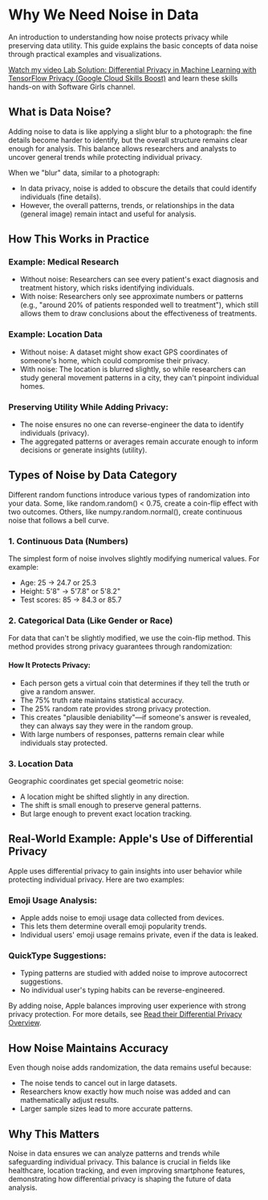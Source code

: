 # Why We Need Noise in Data

An introduction to understanding how noise protects privacy while preserving data utility. This guide explains the basic concepts of data noise through practical examples and visualizations.

[Watch my video Lab Solution: Differential Privacy in Machine Learning with TensorFlow Privacy (Google Cloud Skills Boost)](https://www.youtube.com/watch?v=_DM1JbuLV8c) and learn these skills hands-on with Software Girls channel. 

## What is Data Noise?

Adding noise to data is like applying a slight blur to a photograph: the fine details become harder to identify, but the overall structure remains clear enough for analysis. This balance allows researchers and analysts to uncover general trends while protecting individual privacy.

When we "blur" data, similar to a photograph:

- In data privacy, noise is added to obscure the details that could identify individuals (fine details).
- However, the overall patterns, trends, or relationships in the data (general image) remain intact and useful for analysis.

## How This Works in Practice

### Example: Medical Research

- Without noise: Researchers can see every patient's exact diagnosis and treatment history, which risks identifying individuals.
- With noise: Researchers only see approximate numbers or patterns (e.g., "around 20% of patients responded well to treatment"), which still allows them to draw conclusions about the effectiveness of treatments.

### Example: Location Data

- Without noise: A dataset might show exact GPS coordinates of someone's home, which could compromise their privacy.
- With noise: The location is blurred slightly, so while researchers can study general movement patterns in a city, they can't pinpoint individual homes.

### Preserving Utility While Adding Privacy:

- The noise ensures no one can reverse-engineer the data to identify individuals (privacy).
- The aggregated patterns or averages remain accurate enough to inform decisions or generate insights (utility).

## Types of Noise by Data Category

Different random functions introduce various types of randomization into your data. Some, like random.random() < 0.75, create a coin-flip effect with two outcomes. Others, like numpy.random.normal(), create continuous noise that follows a bell curve.

### 1. Continuous Data (Numbers)

The simplest form of noise involves slightly modifying numerical values. For example:

- Age: 25 → 24.7 or 25.3
- Height: 5'8" → 5'7.8" or 5'8.2"
- Test scores: 85 → 84.3 or 85.7

### 2. Categorical Data (Like Gender or Race)

For data that can't be slightly modified, we use the coin-flip method. This method provides strong privacy guarantees through randomization:

#### How It Protects Privacy:

- Each person gets a virtual coin that determines if they tell the truth or give a random answer.
- The 75% truth rate maintains statistical accuracy.
- The 25% random rate provides strong privacy protection.
- This creates "plausible deniability"—if someone's answer is revealed, they can always say they were in the random group.
- With large numbers of responses, patterns remain clear while individuals stay protected.

### 3. Location Data

Geographic coordinates get special geometric noise:

- A location might be shifted slightly in any direction.
- The shift is small enough to preserve general patterns.
- But large enough to prevent exact location tracking.

## Real-World Example: Apple's Use of Differential Privacy

Apple uses differential privacy to gain insights into user behavior while protecting individual privacy. Here are two examples:

### Emoji Usage Analysis:

- Apple adds noise to emoji usage data collected from devices.
- This lets them determine overall emoji popularity trends.
- Individual users' emoji usage remains private, even if the data is leaked.

### QuickType Suggestions:

- Typing patterns are studied with added noise to improve autocorrect suggestions.
- No individual user's typing habits can be reverse-engineered.

By adding noise, Apple balances improving user experience with strong privacy protection. For more details, see
[Read their Differential Privacy Overview](./Differential_Privacy_Overview.pdf).




## How Noise Maintains Accuracy

Even though noise adds randomization, the data remains useful because:

- The noise tends to cancel out in large datasets.
- Researchers know exactly how much noise was added and can mathematically adjust results.
- Larger sample sizes lead to more accurate patterns.

## Why This Matters

Noise in data ensures we can analyze patterns and trends while safeguarding individual privacy. This balance is crucial in fields like healthcare, location tracking, and even improving smartphone features, demonstrating how differential privacy is shaping the future of data analysis.

